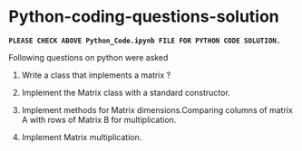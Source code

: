 # Python-coding-questions-solution

**`PLEASE CHECK ABOVE Python_Code.ipynb FILE FOR PYTHON CODE SOLUTION.`**
 
 Following questions on python were asked 

1. Write a class that implements a matrix ?

2. Implement the Matrix class with a standard constructor.

3. Implement methods for Matrix dimensions.Comparing columns of matrix A with rows of Matrix B for multiplication.

4. Implement Matrix multiplication.
